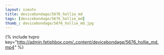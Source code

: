 ```yaml
--- 
layout: sieutv
title: devicebondage/5676_hollie_md
tags: [devicebondage/5676_hollie_md]
thumb_: devicebondage/5676_hollie_md.jpg
---
```

{% include tvpro key="http://admin.fetishbox.com/_content/devicebondage/5676_hollie_md.mp4" %} 
